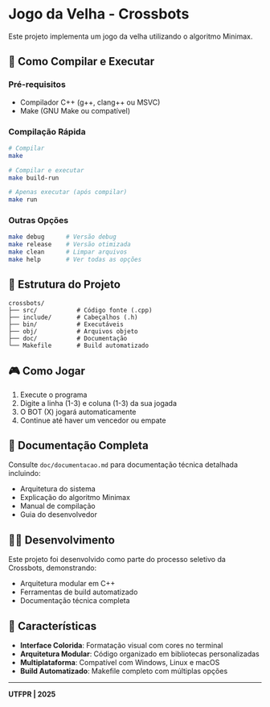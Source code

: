# Jogo da Velha - Crossbots

Este projeto implementa um jogo da velha utilizando o algoritmo Minimax.

## 🚀 Como Compilar e Executar

### Pré-requisitos
- Compilador C++ (g++, clang++ ou MSVC)
- Make (GNU Make ou compatível)

### Compilação Rápida
```bash
# Compilar
make

# Compilar e executar
make build-run

# Apenas executar (após compilar)
make run
```

### Outras Opções
```bash
make debug      # Versão debug
make release    # Versão otimizada
make clean      # Limpar arquivos
make help       # Ver todas as opções
```

## 📁 Estrutura do Projeto

```
crossbots/
├── src/           # Código fonte (.cpp)
├── include/       # Cabeçalhos (.h)
├── bin/           # Executáveis
├── obj/           # Arquivos objeto
├── doc/           # Documentação
└── Makefile       # Build automatizado
```

## 🎮 Como Jogar

1. Execute o programa
2. Digite a linha (1-3) e coluna (1-3) da sua jogada
3. O BOT (X) jogará automaticamente
4. Continue até haver um vencedor ou empate

## 📖 Documentação Completa

Consulte `doc/documentacao.md` para documentação técnica detalhada incluindo:
- Arquitetura do sistema
- Explicação do algoritmo Minimax
- Manual de compilação
- Guia do desenvolvedor

## 👨‍💻 Desenvolvimento

Este projeto foi desenvolvido como parte do processo seletivo da Crossbots, demonstrando:
- Arquitetura modular em C++
- Ferramentas de build automatizado
- Documentação técnica completa

 ## 🎯 Características

- **Interface Colorida**: Formatação visual com cores no terminal
- **Arquitetura Modular**: Código organizado em bibliotecas personalizadas
- **Multiplataforma**: Compatível com Windows, Linux e macOS
- **Build Automatizado**: Makefile completo com múltiplas opções

---

**UTFPR | 2025**
